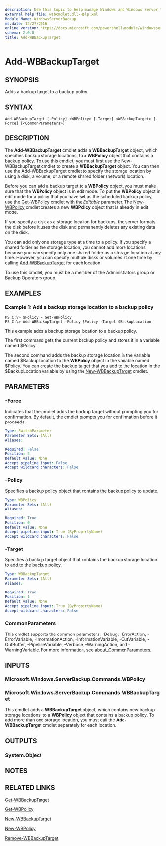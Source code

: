 ```yaml
---
description: Use this topic to help manage Windows and Windows Server technologies with Windows PowerShell.
external help file: wsbcmdlet.dll-Help.xml
Module Name: WindowsServerBackup
ms.date: 12/27/2016
online version: https://docs.microsoft.com/powershell/module/windowsserverbackup/add-wbbackuptarget?view=windowsserver2022-ps&wt.mc_id=ps-gethelp
schema: 2.0.0
title: Add-WBBackupTarget
---
```


# Add-WBBackupTarget

## SYNOPSIS
Adds a backup target to a backup policy.

## SYNTAX

```
Add-WBBackupTarget [-Policy] <WBPolicy> [-Target] <WBBackupTarget> [-Force] [<CommonParameters>]
```

## DESCRIPTION
The **Add-WBBackupTarget** cmdlet adds a **WBBackupTarget** object, which specifies backup storage locations, to a **WBPolicy** object that contains a backup policy.
To use this cmdlet, you must first use the New-WBBackupTarget cmdlet to create a **WBBackupTarget** object.
You can then use the Add-WBBackupTarget cmdlet to specify the storage location by using a disk, a volume, or a remote shared folder (network) location.

Before you can add a backup target to a **WBPolicy** object, you must make sure that the **WBPolicy** object is in edit mode.
To put the **WBPolicy** object in edit mode for a policy that you have set as the scheduled backup policy, use the [Get-WBPolicy](./Get-WBPolicy.md) cmdlet with the *Editable* parameter.
The [New-WBPolicy](./New-WBPolicy.md) cmdlet creates a new **WBPolicy** object that is already in edit mode.

If you specify a disk as a storage location for backups, the server formats the disk before it uses the disk and permanently deletes any existing data on the disk.

You can add only one storage type at a time to a policy.
If you specify a shared folder as the storage location, you cannot add more locations because you can specify only one shared folder as a storage location at any time.
However, you can specify multiple disks or volumes at one time by calling [Add-WBBackupTarget](./Add-WBBackupTarget.md) for each location.

To use this cmdlet, you must be a member of the Administrators group or Backup Operators group.

## EXAMPLES

### Example 1: Add a backup storage location to a backup policy
```
PS C:\> $Policy = Get-WBPolicy
PS C:\> Add-WBBackupTarget -Policy $Policy -Target $BackupLocation
```

This example adds a backup storage location to a backup policy.

The first command gets the current backup policy and stores it in a variable named $Policy.

The second command adds the backup storage location in the variable named $BackupLocation to the **WBPolicy** object in the variable named $Policy.
You can create the backup target that you add to the location in the $BackupLocation variable by using the [New-WBBackupTarget](./New-WBBackupTarget.md) cmdlet.

## PARAMETERS

### -Force
Indicates that the cmdlet adds the backup target without prompting you for confirmation.
By default, the cmdlet prompts you for confirmation before it proceeds.

```yaml
Type: SwitchParameter
Parameter Sets: (All)
Aliases: 

Required: False
Position: 2
Default value: None
Accept pipeline input: False
Accept wildcard characters: False
```

### -Policy
Specifies a backup policy object that contains the backup policy to update.

```yaml
Type: WBPolicy
Parameter Sets: (All)
Aliases: 

Required: True
Position: 0
Default value: None
Accept pipeline input: True (ByPropertyName)
Accept wildcard characters: False
```

### -Target
Specifies a backup target object that contains the backup storage location to add to the backup policy.

```yaml
Type: WBBackupTarget
Parameter Sets: (All)
Aliases: 

Required: True
Position: 1
Default value: None
Accept pipeline input: True (ByPropertyName)
Accept wildcard characters: False
```

### CommonParameters
This cmdlet supports the common parameters: -Debug, -ErrorAction, -ErrorVariable, -InformationAction, -InformationVariable, -OutVariable, -OutBuffer, -PipelineVariable, -Verbose, -WarningAction, and -WarningVariable. For more information, see [about_CommonParameters](https://go.microsoft.com/fwlink/?LinkID=113216).

## INPUTS

### Microsoft.Windows.ServerBackup.Commands.WBPolicy

### Microsoft.Windows.ServerBackup.Commands.WBBackupTarget

This cmdlet adds a **WBBackupTarget** object, which contains new backup storage locations, to a **WBPolicy** object that contains a backup policy.
To add more than one storage location, you must call the **Add-WBBackupTarget** cmdlet separately for each location.

## OUTPUTS

### System.Object
## NOTES

## RELATED LINKS

[Get-WBBackupTarget](./Get-WBBackupTarget.md)

[Get-WBPolicy](./Get-WBPolicy.md)

[New-WBBackupTarget](./New-WBBackupTarget.md)

[New-WBPolicy](./New-WBPolicy.md)

[Remove-WBBackupTarget](./Remove-WBBackupTarget.md)

